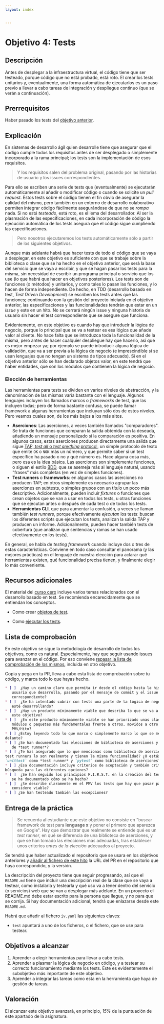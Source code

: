 ```yaml
---
layout: index


---
```

# Objetivo 4: Tests

## Descripción

Antes de desplegar a la infraestructura virtual, el código tiene que
ser testeado, porque código que no está probado, está roto. El crear
los tests unitarios y, eventualmente, una forma automática de
ejecutarlos es un paso previo a llevar a cabo tareas de integración y
despliegue continuo (que se verán a continuación).

## Prerrequisitos

Haber pasado los tests del [objetivo
anterior](http://jj.github.io/IV/documentos/proyecto/3.Automatizar).

## Explicación

En sistemas de desarrollo ágil quien desarrolle tiene que asegurar que
el código cumple todos los requisitos antes de ser desplegado o simplemente
incorporado a la rama principal; los tests son la implementación de esos
requisitos.

> Y los requisitos salen del problema original, pasando por las historias de
> usuario y los issues correspondientes.

Para ello se escriben una serie de tests que (eventualmente) se
ejecutarán automáticamente al añadir o modificar código o cuando se
solicite un *pull request*. Estos tests sobre el código tienen el fin obvio de
asegurar la calidad del mismo, pero también en un entorno de
desarrollo colaborativo permiten integrar código fácilmente
asegurándose de que no se *rompa* nada. Si no está *testeado*, está
roto, es el lema del desarrollador. Al ser la plasmación de las
especificaciones, en cada incorporación de código la ejecución
automática de los tests asegura que el código sigue cumpliendo las
especificaciones.

> Pero nosotros ejecutaremos los tests automáticamente sólo a partir de los
> siguientes objetivos.

Aunque más adelante habrá que hacer tests de todo el código que se vaya a
desplegar, en este objetivo es suficiente con que se trabaje sobre la biblioteca
o clase que se ha hecho en el objetivo anterior, que será la base del servicio
que se vaya a escribir, y que se hagan pasar los tests para la misma, sin
necesidad de escribir un programa principal o servicio que los use (lo que habrá
que hacer en objetivos posteriores). Los tests son de funciones (o métodos) y
unitarios, y como tales lo pasan las funciones, y lo hacen de forma
independiente. De hecho, en TDD (desarrollo basado en test, *Test Driven
Development*) se escriben los tests antes que las funciones; continuando con la
gestión del proyecto iniciada en el objetivo anterior, las especificaciones y
las funcionalidades tendrán que estar en un *issue* y este en un hito. No se
cerrará ningún issue y ninguna historia de usuario sin hacer el test
correspondiente que se asegure que funciona.

Evidentemente, en este objetivo es cuando hay que introducir la lógica de
negocio, porque lo principal que se va a testear es esa lógica que añade valor
al cliente. No hace falta que se introduzca toda la funcionalidad de la misma,
pero antes de hacer cualquier despliegue hay que hacerlo, así que es mejor
empezar ya; por ejemplo se puede introducir alguna lógica de validación, que va
a ser previa a la lógica de negocio (e imprescindible si se usan lenguajes que
no tengan un sistema de tipos adecuado).  Si en el objetivo anterior sólo se han
declarado objetos valor, en este tendrá que haber entidades, que son los módulos
que contienen la lógica de negocio.

### Elección de herramientas

Las herramientas para tests se dividen en varios niveles de abstracción, y la
denominación de las mismas varía bastante con el lenguaje. Algunos lenguajes
incluyen los llamados marcos o *frameworks* de test, que las incluyen todas;
pero de forma bastante confusa, se puede llamar framework a algunas herramientas
que incluyan sólo dos de estos niveles. Pero veamos cuales son, de los más bajos
a los más altos.

* **Aserciones**: Las aserciones, a veces también llamados "comparadores". Se
  trata de funciones que comparan la salida obtenida con la deseada, añadiendo
  un mensaje personalizado si la comparación es positiva. En algunos casos,
  estas aserciones producen directamente una salida que sigue [TAP, *test all* o
  *test anything* protocol](https://es.wikipedia.org/wiki/TAP), un simple
  protocolo de texto que emite `OK` o `NOK` más un número, y que permite saber
  si un test específico ha pasado o no y qué número es. Hace alguna cosa más,
  pero esa es la idea básica. Las aserciones son simplemente funciones, o siguen
  el estilo
  [BDD](https://www.itdo.com/blog/que-es-bdd-behavior-driven-development/), que
  se asemeja más al lenguaje natural, usando "frases" más completas (en vez de
  simples funciones).
* **Test runners** o **frameworks**: en algunos casos las aserciones no producen
  TAP; en otros
  simplemente es necesario agrupar las aserciones en subtests, o simples grupos
  con un título un poco más descriptivo. Adicionalmente, pueden incluir
  *fixtures* o funciones que crean objetos que se van a usar en todos los tests,
  u otras funciones que se ejecutan antes o después de cada test o de todos los
  tests.
* **Herramientas CLI**, que para aumentar la confusión, a veces se llaman
  también *test runners*, porque efectivamente *ejecutan* los tests: buscan los
  diferentes scripts que ejecutan los tests, analizan la salida TAP y producen
  un informe. Adicionalmente, pueden hacer también tests de cobertura (que
  analizan qué sentencias y ramas se han usado efectivamente en los tests).

En general, se habla de *testing framework* cuando incluye dos o tres de estas
características. Conviene en todo caso consultar el panorama (y las mejores
prácticas) en el lenguaje de nuestra elección para aclarar qué herramientas
existen, qué funcionalidad precisa tienen, y finalmente elegir lo más
conveniente.

## Recursos adicionales

El material del [curso cero](https://jj.github.io/curso-tdd) incluye
varios temas relacionados con el desarrollo basado en test. Se
recomienda encarecidamente que se entiendan los conceptos.

* Como crear
  [objetos de test](https://jj.github.io/curso-tdd/temas/tests-unitarios-organizaci%C3%B3n.html).

* Como [ejecutar los tests](https://jj.github.io/curso-tdd/temas/tests-unitarios.html).

## Lista de comprobación

En este objetivo se sigue la metodología de desarrollo de todos los objetivos,
como es natural. Especialmente, hay que seguir usando issues para avanzar en el
código. Por eso conviene [repasar la lista de comprobación de los
mismos](https://jj.github.io/IV/documentos/proyecto/2.Modelo#lista-de-comprobaci%C3%B3n),
incluida en otro objetivo.

Copia y pega en tu PR, lleva a cabo esta lista de comprobación sobre tu código,
y marca todo lo que hayas hecho.

```markdown
* [ ]  ¿Hay un camino claro que permita ir desde el código hasta la historia de
   usuario que desarrolla, pasando por el mensaje de commit y el issue
   correspondiente?
* [ ]  ¿Se ha intentado cubrir con tests una parte de la lógica de negocio que se
   esté desarrollando?
* [ ]  ¿Hay un producto mínimamente viable que describa lo que se va a entregar en
   este objetivo?
* [ ]  ¿En este producto mínimamente viable se han priorizado unas clases,
   módulos o paquetes más fundamentales frente a otros, movidos a otro
   PMV/Hito?
* [ ] ¿Estoy leyendo todo lo que marco o simplemente marco lo que se me pone por
delante?
* [ ] ¿Se han documentado las elecciones de biblioteca de aserciones y del
   de *test runner*?
* [ ] ¿Te has asegurado que lo que mencionas como biblioteca de aserciones y
test runners lo son realmente y tienen la misma funcionalidad? ¿O estás poniendo
`unittest` como *test runner* y `pytest` como biblioteca de aserciones?
* [ ] ¿Esa documentación incluye criterios de aceptación y también criterios de
búsqueda para las diferentes opciones?
* [ ]  ¿Se han seguido los principios F.I.R.S.T. en la creación del test y
   se ha documentado cómo se ha hecho?
* [ ]  ¿Se describe claramente en el PMV los tests que hay que pasar para que se
   considere viable?
* [ ] ¿Se han testeado también las excepciones?
```

## Entrega de la práctica

> Se recuerda al estudiante que este objetivo no consiste en "buscar framework
de test para **lenguage x** y poner el primero que aparezca en Google".  Hay que
demostrar que realmente se entiende qué es un *test runner*, en qué se
diferencia de una biblioteca de aserciones, y que se han tomado las elecciones
más adecuadas, tras establecer unos criterios *antes de la elección* adecuados
al proyecto.

Se tendrá que haber actualizado el repositorio que se usara en los objetivos
anteriores y
[añadir al fichero de este hito](https://github.com/JJ/IV-22-23/blob/master/proyectos/objetivo-4.md)
la URL del PR en el repositorio que haya correspondido, y la versión.

La descripción del proyecto tiene que seguir progresando, así que el
`README.md` tiene que incluir una descripción real de la clase que se vaya a
testear, como instalarla y testearla y qué uso va a tener dentro del servicio
(o servicios) web que se van a desplegar más adelante. En un proyecto el
README.md debe estar escrito para la persona que llegue, y no para que se
corrija. Si hay documentación adicional, tendrá que enlazarse desde este
`README.md`.

Habrá que añadir al fichero `iv.yaml` las siguientes claves:

* `test` apuntará a uno de los ficheros, o el fichero, que se use para
  testear.

## Objetivos a alcanzar

1. Aprender a elegir herramientas para llevar a cabo tests.
2. Aprender a plasmar la lógica de negocio en código, y a testear su
   correcto funcionamiento mediante los tests. Este es evidentemente
   el subobjetivo más importante de este objetivo.
3. Aprender a integrar las tareas como esta en la herramienta que haya de
   gestión de tareas.

## Valoración

El alcanzar este objetivo avanzará, en principio, *15%* de la puntuación de este
apartado de la asignatura.
